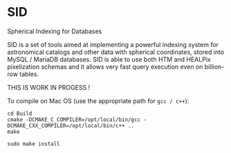 # SID
Spherical Indexing for Databases

SID is a set of tools aimed at implementing a powerful indexing system for astronomical catalogs and other data with spherical coordinates, stored into MySQL / MariaDB databases. SID is able to use both HTM and HEALPix pixelization schemas and it allows very fast query execution even on billion-row tables. 

THIS IS WORK IN PROGESS !

To compile on Mac OS (use the appropriate path for `gcc / c++`):
```
cd Build
cmake -DCMAKE_C_COMPILER=/opt/local/bin/gcc -DCMAKE_CXX_COMPILER=/opt/local/bin/c++ ..
make

sudo make install
```
